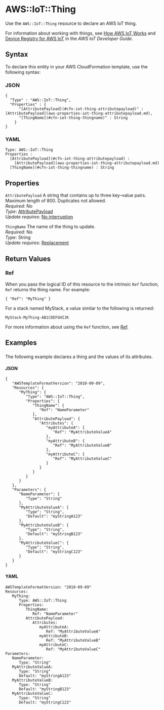# AWS::IoT::Thing<a name="aws-resource-iot-thing"></a>

Use the `AWS::IoT::Thing` resource to declare an AWS IoT thing\.

For information about working with things, see [How AWS IoT Works](https://docs.aws.amazon.com/iot/latest/developerguide/aws-iot-how-it-works.html) and [Device Registry for AWS IoT](https://docs.aws.amazon.com/iot/latest/developerguide/thing-registry.html) in the *AWS IoT Developer Guide*\.

## Syntax<a name="aws-resource-iot-thing-syntax"></a>

To declare this entity in your AWS CloudFormation template, use the following syntax:

### JSON<a name="aws-resource-iot-thing-syntax.json"></a>

```
{
  "Type" : "AWS::IoT::Thing",
  "Properties" : {
      "[AttributePayload](#cfn-iot-thing-attributepayload)" : [AttributePayload](aws-properties-iot-thing-attributepayload.md),
      "[ThingName](#cfn-iot-thing-thingname)" : String
    }
}
```

### YAML<a name="aws-resource-iot-thing-syntax.yaml"></a>

```
Type: AWS::IoT::Thing
Properties : 
﻿  [AttributePayload](#cfn-iot-thing-attributepayload) : 
    [AttributePayload](aws-properties-iot-thing-attributepayload.md)
﻿  [ThingName](#cfn-iot-thing-thingname) : String
```

## Properties<a name="aws-resource-iot-thing-properties"></a>

`AttributePayload`  <a name="cfn-iot-thing-attributepayload"></a>
A string that contains up to three key–value pairs\. Maximum length of 800\. Duplicates not allowed\.  
*Required*: No  
*Type*: [AttributePayload](aws-properties-iot-thing-attributepayload.md)  
*Update requires*: [No interruption](https://docs.aws.amazon.com/AWSCloudFormation/latest/UserGuide/using-cfn-updating-stacks-update-behaviors.html#update-no-interrupt)

`ThingName`  <a name="cfn-iot-thing-thingname"></a>
The name of the thing to update\.  
*Required*: No  
*Type*: String  
*Update requires*: [Replacement](https://docs.aws.amazon.com/AWSCloudFormation/latest/UserGuide/using-cfn-updating-stacks-update-behaviors.html#update-replacement)

## Return Values<a name="aws-resource-iot-thing-return-values"></a>

### Ref<a name="aws-resource-iot-thing-return-values-ref"></a>

 When you pass the logical ID of this resource to the intrinsic `Ref` function, `Ref` returns the thing name\. For example:

 `{ "Ref": "MyThing" }` 

For a stack named MyStack, a value similar to the following is returned:

 `MyStack-MyThing-AB1CDEFGHIJK` 

For more information about using the `Ref` function, see [Ref](https://docs.aws.amazon.com/AWSCloudFormation/latest/UserGuide/intrinsic-function-reference-ref.html)\.

## Examples<a name="aws-resource-iot-thing--examples"></a>

### <a name="aws-resource-iot-thing--examples--"></a>

The following example declares a thing and the values of its attributes\.

#### JSON<a name="aws-resource-iot-thing--examples----json"></a>

```
{
   "AWSTemplateFormatVersion": "2010-09-09",
   "Resources": {
      "MyThing": {
         "Type": "AWS::IoT::Thing",
         "Properties": {
            "ThingName": {
               "Ref": "NameParameter"
            },
            "AttributePayload": {
               "Attributes": {
                  "myAttributeA": {
                     "Ref": "MyAttributeValueA"
                  },
                  "myAttributeB": {
                     "Ref": "MyAttributeValueB"
                  },
                  "myAttributeC": {
                     "Ref": "MyAttributeValueC"
                  }
               }
            }
         }  
      }
   },
   "Parameters": {
      "NameParameter": {
         "Type": "String"
      },
      "MyAttributeValueA": {
         "Type": "String",
         "Default": "myStringA123"
      },
      "MyAttributeValueB": {
         "Type": "String",
         "Default": "myStringB123"
      },
      "MyAttributeValueC": {
         "Type": "String",
         "Default": "myStringC123"
      }
   }
}
```

#### YAML<a name="aws-resource-iot-thing--examples----yaml"></a>

```
AWSTemplateFormatVersion: "2010-09-09"
Resources: 
   MyThing: 
      Type: AWS::IoT::Thing
      Properties: 
         ThingName: 
            Ref: "NameParameter"
         AttributePayload: 
            Attributes: 
               myAttributeA: 
                  Ref: "MyAttributeValueA"
               myAttributeB: 
                  Ref: "MyAttributeValueB"
               myAttributeC: 
                  Ref: "MyAttributeValueC"
Parameters: 
   NameParameter: 
      Type: "String"
   MyAttributeValueA: 
      Type: "String"
      Default: "myStringA123"
   MyAttributeValueB: 
      Type: "String"
      Default: "myStringB123"
   MyAttributeValueC: 
      Type: "String"
      Default: "myStringC123"
```
